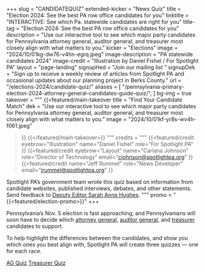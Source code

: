 +++
slug = "CANDIDATEQUIZ"
extended-kicker = "News Quiz"
title = "Election 2024: See the best PA row office candidates for you"
linktitle = "INTERACTIVE: See which Pa. statewide candidates are right for you"
title-tag = "Election 2024: See the best PA row office candidates for you"
description = "Use our interactive tool to see which major party candidates for Pennsylvania attorney general, auditor general, and treasurer most closely align with what matters to you."
kicker = "Elections"
image = "2024/10/01kg-dw76-v4hn-egrq.jpeg"
image-description = "PA statewide candidates 2024"
image-credit = "Illustration by Daniel Fishel / For Spotlight PA"
layout = "page-landing"
signupHed = "Join our mailing list "
signupDek = "Sign up to receive a weekly review of articles from Spotlight PA and occasional updates about our planning project in Berks County."
url = "/elections-2024/candidate-quiz/"
aliases = [
  "/pennsylvania-primary-election-2024-attorney-general-candidates-guide-quiz/",
]
bg-img = true
takeover = """
{{<featured/main-takeover
  title = "Find Your Candidate Match"
  dek = "Use our interactive tool to see which major party candidates for Pennsylvania attorney general, auditor general, and treasurer most closely align with what matters to you."
  image = "2024/10/01kf-yr8s-wv4h-f061.jpeg"
>}}
{{</featured/main-takeover>}}
"""
credits = """
  {{<featured/credit
    eyebrow="Illustration"
    name="Daniel Fishel"
    role="For Spotlight PA"
  >}}
  {{<featured/credit
      eyebrow="Layout"
      name="Carlana Johnson"
      role="Director of Technology"
      email="cjohnson@spotlightpa.org"
  >}}
  {{<featured/credit
      name="Jeff Rummel"
      role="News Developer"
      email="jrummel@spotlightpa.org"
  >}}

Spotlight PA’s government team wrote this quiz based on information from candidate websites, published interviews, debates, and other statements. Send feedback to <a class="text-navy underline" href="mailto: shughes@spotlightpa.org">Deputy Editor Sarah Anne Hughes</a>.
  """
promo = "{{<featured/election-promo>}}"
+++


Pennsylvania’s Nov. 5 election is fast approaching, and Pennsylvanians will soon have to decide which <a href="/news/2024/09/pennsylvania-election-2024-attorney-general-candidates-eugene-depasquale-dave-sunday/">attorney general</a>, <a href="/news/2024/09/pennsylvania-election-2024-auditor-general-candidates-tim-defoor-malcolm-kenyatta/">auditor general</a>, and <a href="/news/2024/09/pennsylvania-election-2024-treasurer-candidates-stacy-garrity-erin-mcclelland/">treasurer</a> candidates to support. 

To help highlight the differences between the candidates, and show you which ones you best align with, Spotlight PA will create three quizzes — one for each race.

<div class="my-8 flex flex-row flex-wrap gap-4 justify-around">
<a href="/elections-2024/ag-quiz/" class="btn-signup no-underline">AG Quiz</a>
<!--<a href="" class="btn-signup no-underline">Auditor Quiz</a>-->
<a href="/elections-2024/treasurer-quiz/" class="btn-signup no-underline">Treasurer Quiz</a>
</div>

